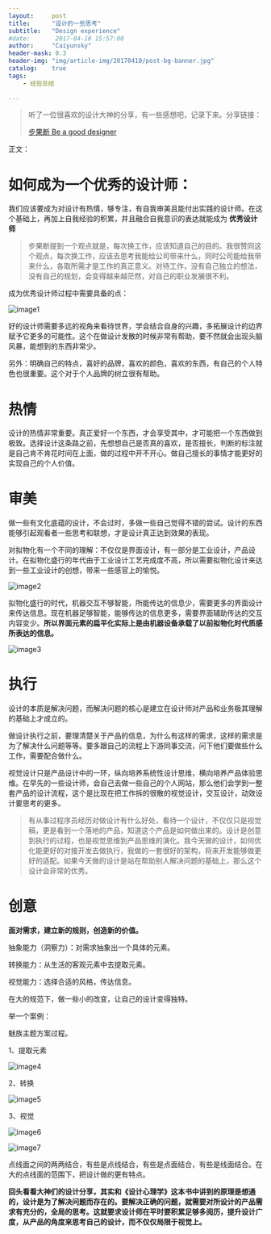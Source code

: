 ```yaml
---
layout:     post
title:      "设计的一些思考"
subtitle:   "Design experience"
#date:       2017-04-10 15:57:00
author:     "Caiyunsky"
header-mask: 0.3
header-img: "img/article-img/20170410/post-bg-banner.jpg"
catalog:    true
tags:
    - 经验总结
    
---
```


> 听了一位很喜欢的设计大神的分享，有一些感想吧，记录下来。分享链接：
>
> <a href="http://www.zcool.com.cn/article/ZNDg1NjY0.html">步果断 Be a good designer</a>

正文：

# 如何成为一个优秀的设计师：

我们应该要成为对设计有热情，够专注，有自我审美且能付出实践的设计师。在这个基础上，再加上自我经验的积累，并且融合自我意识的表达就能成为 **优秀设计师**

> 步果断提到一个观点就是，每次换工作，应该知道自己的目的。我很赞同这个观点，每次换工作，应该去思考我能给公司带来什么，同时公司能给我带来什么，各取所需才是工作的真正意义。对待工作，没有自己独立的想法，没有自己的规划，会变得越来越茫然，对自己的职业发展很不利。

成为优秀设计师过程中需要具备的点：

![image1](/img/article-img/20170410/image1.png)

好的设计师需要多远的视角来看待世界，学会结合自身的兴趣，多拓展设计的边界赋予它更多的可能性。这个在做设计发散的时候非常有帮助，要不然就会出现头脑风暴，能想到的东西非常少。

另外：明确自己的特点，喜好的品牌，喜欢的颜色，喜欢的东西，有自己的个人特色也很重要。这个对于个人品牌的树立很有帮助。

# 热情

设计的热情非常重要。真正爱好一个东西，才会享受其中，才可能把一个东西做到极致。选择设计这条路之前，先想想自己是否真的喜欢，是否擅长，判断的标注就是自己肯不肯花时间在上面，做的过程中开不开心。做自己擅长的事情才能更好的实现自己的个人价值。

# 审美

做一些有文化底蕴的设计，不会过时，多做一些自己觉得不错的尝试。设计的东西能够引起观看者一些思考和联想，才是设计真正达到效果的表现。

对拟物化有一个不同的理解：不仅仅是界面设计，有一部分是工业设计，产品设计。在拟物化盛行的年代由于工业设计工艺完成度不高，所以需要拟物化设计来达到一些工业设计的创想，带来一些感官上的愉悦。

![image2](/img/article-img/20170410/image2.png)

拟物化盛行的时代，机器交互不够智能，所能传达的信息少，需要更多的界面设计来传达信息。现在机器足够智能，能够传达的信息更多，需要界面辅助传达的交互内容变少。**所以界面元素的扁平化实际上是由机器设备承载了以前拟物化时代质感所表达的信息。**

![image3](/img/article-img/20170410/image3.png)

# 执行

设计的本质是解决问题，而解决问题的核心是建立在设计师对产品和业务极其理解的基础上才成立的。

做设计执行之前，要理清楚关于产品的信息，为什么有这样的需求，这样的需求是为了解决什么问题等等。要多跟自己的流程上下游同事交流，问下他们要做些什么工作，需要配合做什么。

视觉设计只是产品设计中的一环，纵向培养系统性设计思维，横向培养产品体验思维。在早先的一些设计师，会自己去做一些自己的个人网站，那么他们会学到一整套产品的设计流程，这个是比现在把工作拆的很散的视觉设计，交互设计，动效设计要思考的更多。

> 有从事过程序员经历对做设计有什么好处，看待一个设计，不仅仅只是视觉稿，更是看到一个落地的产品，知道这个产品是如何做出来的。设计是创意到执行的过程，也是视觉思维到产品思维的演化。我今天做的设计，如何优化能更好的对接开发去做执行，我做的一套很好的架构，将来开发能够做更好的适配。如果今天做的设计是站在帮助别人解决问题的基础上，那么这个设计会非常的优秀。

# 创意

**面对需求，建立新的规则，创造新的价值。**

抽象能力（洞察力）：对需求抽象出一个具体的元素。

转换能力：从生活的客观元素中去提取元素。

视觉能力：选择合适的风格，传达信息。

在大的规范下，做一些小的改变，让自己的设计变得独特。

举一个案例：

魅族主题方案过程。

1、提取元素

![image4](/img/article-img/20170410/image4.png)

2、转换

![image5](/img/article-img/20170410/image5.png)

3、视觉

![image6](/img/article-img/20170410/image6.png)

![image7](/img/article-img/20170410/image7.png)

点线面之间的两两结合，有些是点线结合，有些是点面结合，有些是线面结合。在大的点线面的范围下，把设计做的更有特点。



**回头看看大神们的设计分享，其实和《设计心理学》这本书中讲到的原理是想通的，设计是为了解决问题而存在的。要解决正确的问题，就需要对所设计的产品需求有充分的，全局的思考。这就要求设计师在平时要积累足够多阅历，提升设计广度，从产品的角度来思考自己的设计，而不仅仅局限于视觉上。**